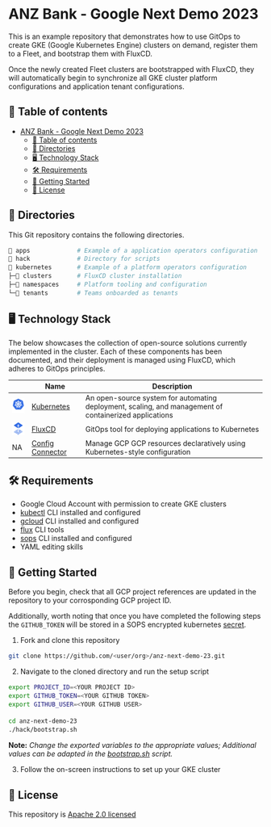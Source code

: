 # ANZ Bank - Google Next Demo 2023

This is an example repository that demonstrates how to use GitOps to create GKE (Google Kubernetes Engine) clusters on demand, register them to a Fleet, and bootstrap them with FluxCD.

Once the newly created Fleet clusters are bootstrapped with FluxCD, they will automatically begin to synchronize all GKE cluster platform configurations and application tenant configurations.

## 📖 Table of contents

- [ANZ Bank - Google Next Demo 2023](#anz-bank---google-next-demo-2023)
  - [📖 Table of contents](#-table-of-contents)
  - [📁 Directories](#-directories)
  - [🖥️ Technology Stack](#️-technology-stack)
  - [🛠️ Requirements](#️-requirements)
  - [🚀 Getting Started](#-getting-started)
  - [📄 License](#-license)

## 📁 Directories

This Git repository contains the following directories.

```bash
📁 apps             # Example of a application operators configuration
📁 hack             # Directory for scripts
📁 kubernetes       # Example of a platform operators configuration
├─📁 clusters       # FluxCD cluster installation
├─📁 namespaces     # Platform tooling and configuration
└─📁 tenants        # Teams onboarded as tenants
```

## 🖥️ Technology Stack

The below showcases the collection of open-source solutions currently implemented in the cluster. Each of these components has been documented, and their deployment is managed using FluxCD, which adheres to GitOps principles.

|                                                                                                                                       | Name                                                                            | Description                                                                                            |
| ------------------------------------------------------------------------------------------------------------------------------------- | ------------------------------------------------------------------------------- | ------------------------------------------------------------------------------------------------------ |
| <img width="32" src="https://raw.githubusercontent.com/cncf/artwork/master/projects/kubernetes/icon/color/kubernetes-icon-color.svg"> | [Kubernetes](https://kubernetes.io/)                                            | An open-source system for automating deployment, scaling, and management of containerized applications |
| <img width="32" src="https://raw.githubusercontent.com/cncf/artwork/master/projects/flux/icon/color/flux-icon-color.svg">             | [FluxCD](https://fluxcd.io/)                                                    | GitOps tool for deploying applications to Kubernetes                                                   |
| NA                                                                                                                                    | [Config Connector](https://github.com/GoogleCloudPlatform/k8s-config-connector) | Manage GCP GCP resources declaratively using Kubernetes-style configuration                            |

## 🛠️ Requirements

- Google Cloud Account with permission to create GKE clusters
- [kubectl](https://kubernetes.io/docs/tasks/tools/#kubectl) CLI installed and configured
- [gcloud](https://cloud.google.com/sdk/docs/install)  CLI installed and configured
- [flux](https://fluxcd.io/flux/installation/#install-the-flux-cli) CLI tools
- [sops](https://github.com/getsops/sops) CLI installed and configured
- YAML editing skills

## 🚀 Getting Started

Before you begin, check that all GCP project references are updated in the repository to your corrosponding GCP project ID.

Additionally, worth noting that once you have completed the following steps the `GITHUB_TOKEN` will be stored in a SOPS encrypted kubernetes [secret](./kubernetes/namespaces/base/flux-system/addons/notifications/github/secret.enc.yaml).

1. Fork and clone this repository

```bash
git clone https://github.com/<user/org>/anz-next-demo-23.git
```

2. Navigate to the cloned directory and run the setup script

```bash
export PROJECT_ID=<YOUR PROJECT ID>
export GITHUB_TOKEN=<YOUR GITHUB TOKEN>
export GITHUB_USER=<YOUR GITHUB USER>

cd anz-next-demo-23
./hack/bootstrap.sh
```

**Note:** *Change the exported variables to the appropriate values; Additional values can be adapted in the [bootstrap.sh](./hack/bootstrap.sh) script.*

3. Follow the on-screen instructions to set up your GKE cluster

## 📄 License

This repository is [Apache 2.0 licensed](./LICENSE)
